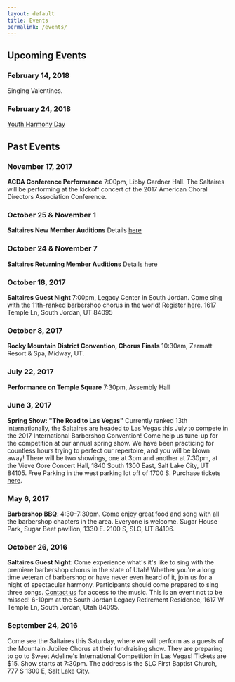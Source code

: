 ```yaml
---
layout: default
title: Events
permalink: /events/
---
```


<h2 class="top">Upcoming Events</h2>

### February 14, 2018

Singing Valentines.

### February 24, 2018

<a href="/youth-harmony-day">Youth Harmony Day</a>

## Past Events

### November 17, 2017

**ACDA Conference Performance** 7:00pm, Libby Gardner Hall. The Saltaires will be
performing at the kickoff concert of the 2017 American Choral Directors Association
Conference.

### October 25 & November 1

**Saltaires New Member Auditions** Details [here](http://www.signupgenius.com/go/30e084fa5aa2ca2fd0-saltaires2)

### October 24 & November 7

**Saltaires Returning Member Auditions** Details [here](http://www.signupgenius.com/go/30e084fa5aa2ca2fd0-saltaires1)

### October 18, 2017

**Saltaires Guest Night** 7:00pm, Legacy Center in South Jordan. Come sing with
the 11th-ranked barbershop chorus in the world! Register [here](https://goo.gl/forms/i0K6LbkQEGCXstTP2). 1617 Temple Ln,
South Jordan, UT 84095

### October 8, 2017

**Rocky Mountain District Convention, Chorus Finals** 10:30am, Zermatt Resort & Spa, Midway, UT.

### July 22, 2017

**Performance on Temple Square** 7:30pm, Assembly Hall

### June 3, 2017

**Spring Show: "The Road to Las Vegas"** Currently ranked 13th internationally,
the Saltaires are headed to Las Vegas this July to compete in the 2017
International Barbershop Convention! Come help us tune-up for the competition at
our annual spring show. We have been practicing for countless hours trying to
perfect our repertoire, and you will be blown away! There will be two showings,
one at 3pm and another at 7:30pm, at the Vieve Gore Concert Hall,
1840 South 1300 East, Salt Lake City, UT 84105.
Free Parking in the west parking lot off of 1700 S. Purchase tickets
[here](http://saltaires2017.brownpapertickets.com/).

### May 6, 2017

**Barbershop BBQ**: 4:30–7:30pm. Come enjoy great food and song with all the barbershop chapters in the area. Everyone is welcome. Sugar House Park, Sugar Beet pavilion, 1330 E. 2100 S, SLC, UT 84106.

### October 26, 2016

**Saltaires Guest Night**: Come experience what's it's like to sing with the premiere barbershop chorus in the state of Utah! Whether you're a long time veteran of barbershop or have never even heard of it, join us for a night of spectacular harmony. Participants should come prepared to sing three songs. [Contact us](mailto:contact@saltaires.org) for access to the music. This is an event not to be missed! 6-10pm at the South Jordan Legacy Retirement Residence, 1617 W Temple Ln, South Jordan, Utah 84095.

### September 24, 2016

Come see the Saltaires this Saturday, where we will perform as a guests of the Mountain Jubilee Chorus at their fundraising show. They are preparing to go to Sweet Adeline's International Competition in Las Vegas! Tickets are $15. Show starts at 7:30pm. The address is the SLC First Baptist Church, 777 S 1300 E, Salt Lake City.
